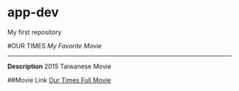# app-dev
My first repository

#OUR TIMES
*My Favorite Movie*

---
**Description**
2015 Taiwanese Movie

##Movie Link
[Our Times Full Movie](https://www.youtube.com/watch?v=nsOdTd4GW7E&t=7027s)
